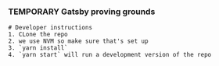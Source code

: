 ### TEMPORARY Gatsby proving grounds

```
# Developer instructions
1. CLone the repo
2. we use NVM so make sure that's set up
3. `yarn install`
4. `yarn start` will run a development version of the repo 

```